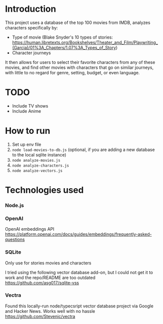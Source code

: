 # Introduction

This project uses a database of the top 100 movies from IMDB, analyzes characters specifically by:
- Type of movie (Blake Snyder's 10 types of stories: https://human.libretexts.org/Bookshelves/Theater_and_Film/Playwriting_(Garcia)/01%3A_Chapters/1.07%3A_Types_of_Story)
- Character journeys

It then allows for users to select their favorite characters from any of these movies, and find other movies with characters that go on similar journeys, with little to no regard for genre, setting, budget, or even language.

# TODO

- Include TV shows
- Include Anime

# How to run

1. Set up env file
2. `node load-movies-to-db.js` (optional, if you are adding a new database to the local sqlite instance)
3. `node analyze-movies.js`
4. `node analyze-characters.js`
5. `node analyze-vectors.js`

# Technologies used

### Node.js

### OpenAI

OpenAI embeddings API
https://platform.openai.com/docs/guides/embeddings/frequently-asked-questions

### SQLite

Only use for stories movies and characters

I tried using the following vector database add-on, but I could not get it to work and the repo/README are too outdated
https://github.com/asg017/sqlite-vss

### Vectra

Found this locally-run node/typecsript vector database project via Google and Hacker News. Works well with no hassle
https://github.com/Stevenic/vectra
